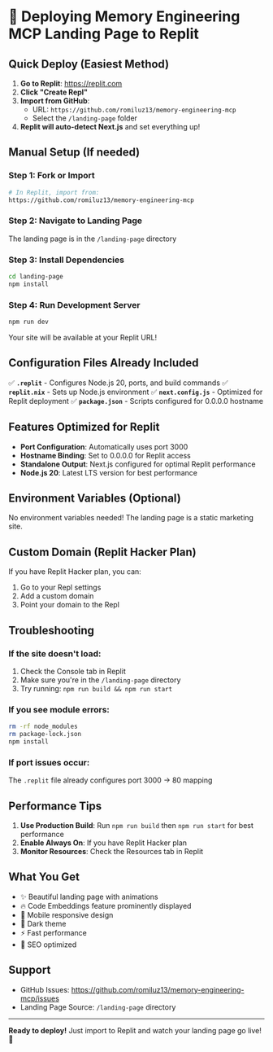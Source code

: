 # 🚀 Deploying Memory Engineering MCP Landing Page to Replit

## Quick Deploy (Easiest Method)

1. **Go to Replit**: https://replit.com
2. **Click "Create Repl"**
3. **Import from GitHub**:
   - URL: `https://github.com/romiluz13/memory-engineering-mcp`
   - Select the `/landing-page` folder
4. **Replit will auto-detect Next.js** and set everything up!

## Manual Setup (If needed)

### Step 1: Fork or Import
```bash
# In Replit, import from:
https://github.com/romiluz13/memory-engineering-mcp
```

### Step 2: Navigate to Landing Page
The landing page is in the `/landing-page` directory

### Step 3: Install Dependencies
```bash
cd landing-page
npm install
```

### Step 4: Run Development Server
```bash
npm run dev
```

Your site will be available at your Replit URL!

## Configuration Files Already Included

✅ **`.replit`** - Configures Node.js 20, ports, and build commands
✅ **`replit.nix`** - Sets up Node.js environment
✅ **`next.config.js`** - Optimized for Replit deployment
✅ **`package.json`** - Scripts configured for 0.0.0.0 hostname

## Features Optimized for Replit

- **Port Configuration**: Automatically uses port 3000
- **Hostname Binding**: Set to 0.0.0.0 for Replit access
- **Standalone Output**: Next.js configured for optimal Replit performance
- **Node.js 20**: Latest LTS version for best performance

## Environment Variables (Optional)

No environment variables needed! The landing page is a static marketing site.

## Custom Domain (Replit Hacker Plan)

If you have Replit Hacker plan, you can:
1. Go to your Repl settings
2. Add a custom domain
3. Point your domain to the Repl

## Troubleshooting

### If the site doesn't load:
1. Check the Console tab in Replit
2. Make sure you're in the `/landing-page` directory
3. Try running: `npm run build && npm run start`

### If you see module errors:
```bash
rm -rf node_modules
rm package-lock.json
npm install
```

### If port issues occur:
The `.replit` file already configures port 3000 → 80 mapping

## Performance Tips

1. **Use Production Build**: Run `npm run build` then `npm run start` for best performance
2. **Enable Always On**: If you have Replit Hacker plan
3. **Monitor Resources**: Check the Resources tab in Replit

## What You Get

- ✨ Beautiful landing page with animations
- 🔥 Code Embeddings feature prominently displayed
- 📱 Mobile responsive design
- 🌙 Dark theme
- ⚡ Fast performance
- 🎯 SEO optimized

## Support

- GitHub Issues: https://github.com/romiluz13/memory-engineering-mcp/issues
- Landing Page Source: `/landing-page` directory

---

**Ready to deploy!** Just import to Replit and watch your landing page go live! 🎉
